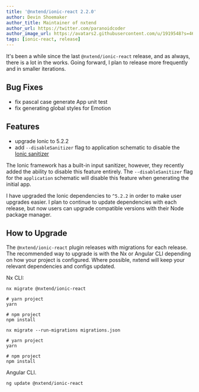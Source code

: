 ```yaml
---
title: '@nxtend/ionic-react 2.2.0'
author: Devin Shoemaker
author_title: Maintainer of nxtend
author_url: https://twitter.com/paranoidcoder
author_image_url: https://avatars2.githubusercontent.com/u/1919548?s=460&u=e8799ad545249d59bf57b7ee35a8841825004ca0&v=4
tags: [ionic-react, release]
---
```


It's been a while since the last `@nxtend/ionic-react` release, and as always, there is a lot in the works. Going forward, I plan to release more frequently and in smaller iterations.

## Bug Fixes

- fix pascal case generate App unit test
- fix generating global styles for Emotion

## Features

- upgrade Ionic to 5.2.2
- add `--disableSanitizer` flag to application schematic to disable the [Ionic sanitizer](https://ionicframework.com/docs/techniques/security#sanitizing-user-input)

<!--truncate-->

The Ionic framework has a built-in input sanitizer, however, they recently added the ability to disable this feature entirely. The `--disableSanitizer` flag for the `application` schematic will disable this feature when generating the initial app.

I have upgraded the Ionic dependencies to `^5.2.2` in order to make user upgrades easier. I plan to continue to update dependencies with each release, but now users can upgrade compatible versions with their Node package manager.

## How to Upgrade

The `@nxtend/ionic-react` plugin releases with migrations for each release. The recommended way to upgrade is with the Nx or Angular CLI depending on how your project is configured. Where possible, nxtend will keep your relevant dependencies and configs updated.

Nx CLI:

```
nx migrate @nxtend/ionic-react

# yarn project
yarn

# npm project
npm install

nx migrate --run-migrations migrations.json

# yarn project
yarn

# npm project
npm install
```

Angular CLI.

```
ng update @nxtend/ionic-react
```
